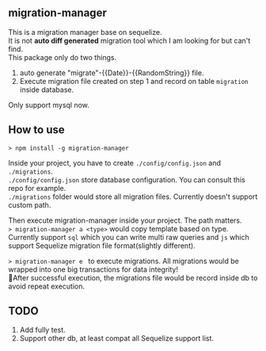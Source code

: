 ## migration-manager
This is a migration manager base on sequelize.  
It is not **auto diff generated** migration tool which I am looking for but can't find.  
This package only do two things.  
1. auto generate "migrate"-{{Date}}-{{RandomString}} file.
2. Execute migration file created on step 1 and record on table `migration` inside database.  

Only support mysql now.

## How to use
 `> npm install -g migration-manager`   

Inside your project, you have to create `./config/config.json` and `./migrations`.  
`./config/config.json` store database configuration. You can consult this repo for example.  
`./migrations` folder would store all migration files. Currently doesn't support custom path.  

Then execute migration-manager inside your project. The path matters.  
`> migration-manager a <type>` would copy template based on type. Currently support `sql` which you can write multi raw queries and `js` which support Sequelize migration file format(slightly different).  

`> migration-manager e `  to execute migrations. All migrations would be wrapped into one big transactions for data integrity!    
After successful execution, the migrations file would be record inside db to avoid repeat execution. 

## TODO
1. Add fully test.
2. Support other db, at least compat all Sequelize support list.